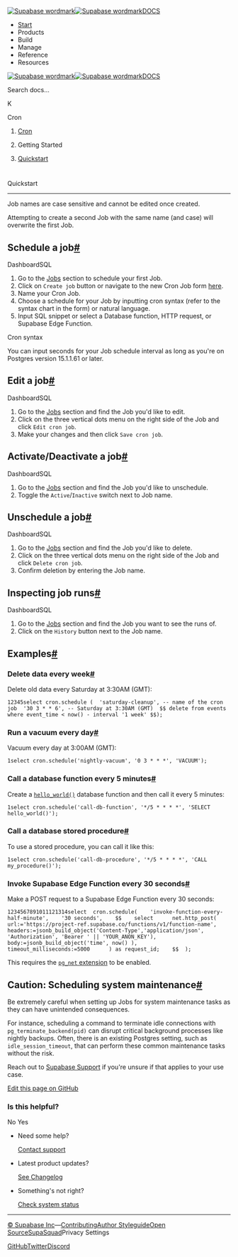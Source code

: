 [![Supabase wordmark](https://supabase.com/docs/_next/image?url=%2Fdocs%2Fsupabase-dark.svg&w=256&q=75&dpl=dpl_5BYG5BkQhU19GEfZfhcgAbeGcRQo)![Supabase wordmark](https://supabase.com/docs/_next/image?url=%2Fdocs%2Fsupabase-light.svg&w=256&q=75&dpl=dpl_5BYG5BkQhU19GEfZfhcgAbeGcRQo)DOCS](https://supabase.com/docs)

-   [Start](https://supabase.com/docs/guides/getting-started)
-   Products
-   Build
-   Manage
-   Reference
-   Resources

[![Supabase wordmark](https://supabase.com/docs/_next/image?url=%2Fdocs%2Fsupabase-dark.svg&w=256&q=75&dpl=dpl_5BYG5BkQhU19GEfZfhcgAbeGcRQo)![Supabase wordmark](https://supabase.com/docs/_next/image?url=%2Fdocs%2Fsupabase-light.svg&w=256&q=75&dpl=dpl_5BYG5BkQhU19GEfZfhcgAbeGcRQo)DOCS](https://supabase.com/docs)

Search docs...

K

Cron

1.  [Cron](https://supabase.com/docs/guides/cron)

3.  Getting Started

5.  [Quickstart](https://supabase.com/docs/guides/cron/quickstart)

# 

Quickstart

* * *

Job names are case sensitive and cannot be edited once created.

Attempting to create a second Job with the same name (and case) will overwrite the first Job.

## Schedule a job[#](#schedule-a-job)

DashboardSQL

1.  Go to the [Jobs](https://supabase.com/dashboard/project/_/integrations/cron/jobs) section to schedule your first Job.
2.  Click on `Create job` button or navigate to the new Cron Job form [here](https://supabase.com/dashboard/project/_/integrations/cron/jobs?dialog-shown=true).
3.  Name your Cron Job.
4.  Choose a schedule for your Job by inputting cron syntax (refer to the syntax chart in the form) or natural language.
5.  Input SQL snippet or select a Database function, HTTP request, or Supabase Edge Function.

Cron syntax

You can input seconds for your Job schedule interval as long as you're on Postgres version 15.1.1.61 or later.

## Edit a job[#](#edit-a-job)

DashboardSQL

1.  Go to the [Jobs](https://supabase.com/dashboard/project/_/integrations/cron/jobs) section and find the Job you'd like to edit.
2.  Click on the three vertical dots menu on the right side of the Job and click `Edit cron job`.
3.  Make your changes and then click `Save cron job`.

## Activate/Deactivate a job[#](#activatedeactivate-a-job)

DashboardSQL

1.  Go to the [Jobs](https://supabase.com/dashboard/project/_/integrations/cron/jobs) section and find the Job you'd like to unschedule.
2.  Toggle the `Active`/`Inactive` switch next to Job name.

## Unschedule a job[#](#unschedule-a-job)

DashboardSQL

1.  Go to the [Jobs](https://supabase.com/dashboard/project/_/integrations/cron/jobs) section and find the Job you'd like to delete.
2.  Click on the three vertical dots menu on the right side of the Job and click `Delete cron job`.
3.  Confirm deletion by entering the Job name.

## Inspecting job runs[#](#inspecting-job-runs)

DashboardSQL

1.  Go to the [Jobs](https://supabase.com/dashboard/project/_/integrations/cron/jobs) section and find the Job you want to see the runs of.
2.  Click on the `History` button next to the Job name.

## Examples[#](#examples)

### Delete data every week[#](#delete-data-every-week)

Delete old data every Saturday at 3:30AM (GMT):

```
12345select cron.schedule (  'saturday-cleanup', -- name of the cron job  '30 3 * * 6', -- Saturday at 3:30AM (GMT)  $$ delete from events where event_time < now() - interval '1 week' $$);
```

### Run a vacuum every day[#](#run-a-vacuum-every-day)

Vacuum every day at 3:00AM (GMT):

```
1select cron.schedule('nightly-vacuum', '0 3 * * *', 'VACUUM');
```

### Call a database function every 5 minutes[#](#call-a-database-function-every-5-minutes)

Create a [`hello_world()`](https://supabase.com/docs/guides/database/functions?language=sql#simple-functions) database function and then call it every 5 minutes:

```
1select cron.schedule('call-db-function', '*/5 * * * *', 'SELECT hello_world()');
```

### Call a database stored procedure[#](#call-a-database-stored-procedure)

To use a stored procedure, you can call it like this:

```
1select cron.schedule('call-db-procedure', '*/5 * * * *', 'CALL my_procedure()');
```

### Invoke Supabase Edge Function every 30 seconds[#](#invoke-supabase-edge-function-every-30-seconds)

Make a POST request to a Supabase Edge Function every 30 seconds:

```
1234567891011121314select  cron.schedule(    'invoke-function-every-half-minute',    '30 seconds',    $$    select      net.http_post(          url:='https://project-ref.supabase.co/functions/v1/function-name',          headers:=jsonb_build_object('Content-Type','application/json', 'Authorization', 'Bearer ' || 'YOUR_ANON_KEY'),          body:=jsonb_build_object('time', now() ),          timeout_milliseconds:=5000      ) as request_id;    $$  );
```

This requires the [`pg_net` extension](https://supabase.com/docs/guides/database/extensions/pg_net) to be enabled.

## Caution: Scheduling system maintenance[#](#caution-scheduling-system-maintenance)

Be extremely careful when setting up Jobs for system maintenance tasks as they can have unintended consequences.

For instance, scheduling a command to terminate idle connections with `pg_terminate_backend(pid)` can disrupt critical background processes like nightly backups. Often, there is an existing Postgres setting, such as `idle_session_timeout`, that can perform these common maintenance tasks without the risk.

Reach out to [Supabase Support](https://supabase.com/support) if you're unsure if that applies to your use case.

[Edit this page on GitHub](https://github.com/supabase/supabase/blob/master/apps/docs/content/guides/cron/quickstart.mdx)

### Is this helpful?

No Yes

-   Need some help?
    
    [Contact support](https://supabase.com/support)
-   Latest product updates?
    
    [See Changelog](https://supabase.com/changelog)
-   Something's not right?
    
    [Check system status](https://status.supabase.com/)

* * *

[© Supabase Inc](https://supabase.com/)—[Contributing](https://github.com/supabase/supabase/blob/master/apps/docs/DEVELOPERS.md)[Author Styleguide](https://github.com/supabase/supabase/blob/master/apps/docs/CONTRIBUTING.md)[Open Source](https://supabase.com/open-source)[SupaSquad](https://supabase.com/supasquad)Privacy Settings

[GitHub](https://github.com/supabase/supabase)[Twitter](https://twitter.com/supabase)[Discord](https://discord.supabase.com/)